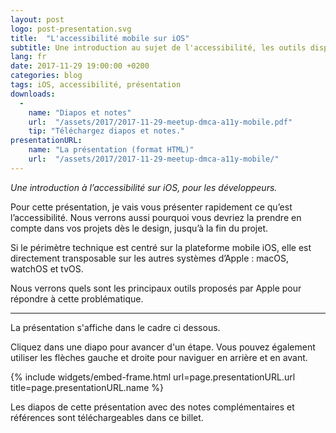 ```yaml
---
layout: post
logo: post-presentation.svg
title:  "L'accessibilité mobile sur iOS"
subtitle: Une introduction au sujet de l'accessibilité, les outils disponibles et comment la mettre en œuvre.
lang: fr
date: 2017-11-29 19:00:00 +0200
categories: blog
tags: iOS, accessibilité, présentation
downloads:
  -
    name: "Diapos et notes"
    url:  "/assets/2017/2017-11-29-meetup-dmca-a11y-mobile.pdf"
    tip: "Téléchargez diapos et notes."
presentationURL:
    name: "La présentation (format HTML)"
    url:  "/assets/2017/2017-11-29-meetup-dmca-a11y-mobile/"
---
```


_Une introduction à l’accessibilité sur iOS, pour les développeurs._

Pour cette présentation, je vais vous présenter rapidement
ce qu’est l’accessibilité. Nous verrons aussi pourquoi vous devriez la prendre en compte
dans vos projets dès le design, jusqu’à la fin du projet.

Si le périmètre technique est centré sur la plateforme mobile iOS, elle
est directement transposable sur les autres systèmes d’Apple : macOS,
watchOS et tvOS.

Nous verrons quels sont les principaux outils proposés par Apple
pour répondre à cette problématique.

-----

La présentation s'affiche dans le cadre ci dessous.

Cliquez dans une diapo pour avancer d'un étape.
Vous pouvez également utiliser les flèches gauche et droite pour naviguer
en arrière et en avant.

{% include widgets/embed-frame.html url=page.presentationURL.url title=page.presentationURL.name %}

Les diapos de cette présentation avec des notes
complémentaires et références sont téléchargeables dans ce billet.

